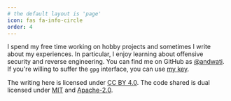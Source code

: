 ```yaml
---
# the default layout is 'page'
icon: fas fa-info-circle
order: 4
---
```


I spend my free time working on hobby projects and sometimes I write about my experiences. In particular, I enjoy learning about offensive security and reverse engineering. You can find me on GitHub as [@andwati]. If you're willing to suffer the `gpg` interface, you can use
[my key].

The writing here is licensed under [CC BY 4.0](https://creativecommons.org/licenses/by/4.0/). The code shared is dual licensed under [MIT](https://opensource.org/license/mit) and [Apache-2.0](https://opensource.org/license/apache-2-0).


[@andwati]: https://github.com/andwati
[my key]: https://github.com/andwati.gpg
